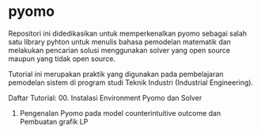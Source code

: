 # pyomo
Repositori ini didedikasikan untuk memperkenalkan pyomo sebagai salah satu library pyhton untuk menulis bahasa pemodelan matematik dan melakukan pencarian solusi menggunakan solver yang open source maupun yang tidak open source.

Tutorial ini merupakan praktik yang digunakan pada pembelajaran pemodelan sistem di program studi Teknik Industri (Industrial Engineering).

Daftar Tutorial:
00. Instalasi Environment Pyomo dan Solver
01. Pengenalan Pyomo pada model counterintuitive outcome dan Pembuatan grafik LP
